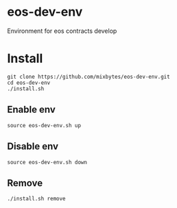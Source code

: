 # eos-dev-env
Environment for eos contracts develop

# Install
```
git clone https://github.com/mixbytes/eos-dev-env.git
cd eos-dev-env
./install.sh
```

## Enable env
```
source eos-dev-env.sh up
```

## Disable env
```
source eos-dev-env.sh down
```

## Remove
```
./install.sh remove
```
